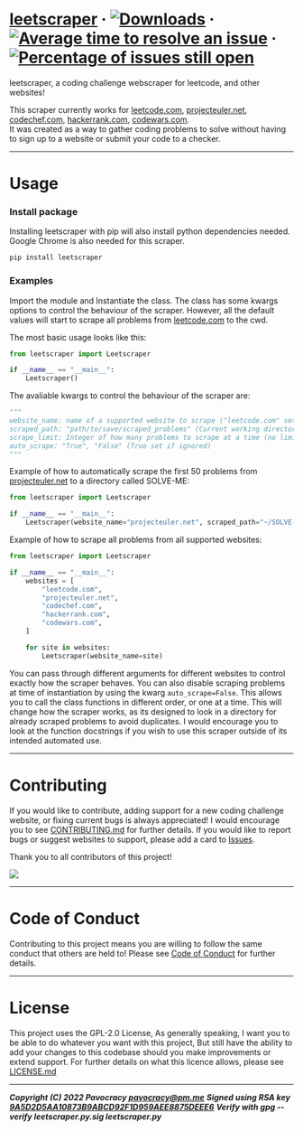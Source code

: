 # [leetscraper](https://pypi.org/project/leetscraper/ "leetscraper on pypi") &middot; [![Downloads](https://pepy.tech/badge/leetscraper)](https://pepy.tech/project/leetscraper "Total downloads from pypi") &middot; [![Average time to resolve an issue](http://isitmaintained.com/badge/resolution/pavocracy/leetscraper.svg)](http://isitmaintained.com/project/pavocracy/leetscraper "Average time to resolve an issue") &middot; [![Percentage of issues still open](http://isitmaintained.com/badge/open/pavocracy/leetscraper.svg)](http://isitmaintained.com/project/pavocracy/leetscraper "Percentage of issues still open")
leetscraper, a coding challenge webscraper for leetcode, and other websites!  
  
This scraper currently works for 
[leetcode.com](https://leetcode.com "leetcode website"), 
[projecteuler.net](https://projecteuler.net "projecteuler website"), 
[codechef.com](https://codechef.com "codechef website"), 
[hackerrank.com](https://hackerrank.com "hackerrank website"),
[codewars.com](https://codewars.com "codewars website").  
It was created as a way to gather coding problems to solve without having to sign up to a website or submit your code to a checker.

***

# Usage
  
### Install package

Installing leetscraper with pip will also install python dependencies needed. Google Chrome is also needed for this scraper.
```python
pip install leetscraper
```

### Examples

Import the module and Instantiate the class. The class has some kwargs options to control the behaviour of the scraper.
However, all the default values will start to scrape all problems from [leetcode.com](https://leetcode.com "leetcode website") to the cwd.
  
The most basic usage looks like this:
```python
from leetscraper import Leetscraper

if __name__ == "__main__":
    Leetscraper()
```

The avaliable kwargs to control the behaviour of the scraper are:
```python
"""
website_name: name of a supported website to scrape ("leetcode.com" set if ignored)
scraped_path: "path/to/save/scraped_problems" (Current working directory set if ignored)
scrape_limit: Integer of how many problems to scrape at a time (no limit set if ignored)
auto_scrape: "True", "False" (True set if ignored)
"""
```

Example of how to automatically scrape the first 50 problems from [projecteuler.net](https://projecteuler.net "project euler website") to a directory called SOLVE-ME:
```python
from leetscraper import Leetscraper

if __name__ == "__main__":
    Leetscraper(website_name="projecteuler.net", scraped_path="~/SOLVE-ME", scrape_limit=50)
```

Example of how to scrape all problems from all supported websites:
```python
from leetscraper import Leetscraper

if __name__ == "__main__":
    websites = [
        "leetcode.com",
        "projecteuler.net",
        "codechef.com",
        "hackerrank.com",
        "codewars.com",
    ]

    for site in websites:
        Leetscraper(website_name=site)
```

You can pass through different arguments for different websites to control exactly how the scraper behaves.
You can also disable scraping problems at time of instantiation by using the kwarg `auto_scrape=False`.
This allows you to call the class functions in different order, or one at a time.
This will change how the scraper works, as its designed to look in a directory for already scraped problems to avoid duplicates.
I would encourage you to look at the function docstrings if you wish to use this scraper outside of its intended automated use.

***

# Contributing
If you would like to contribute, adding support for a new coding challenge website, or fixing current bugs is always appreciated!
I would encourage you to see [CONTRIBUTING.md](https://github.com/Pavocracy/leetscraper/blob/main/docs/CONTRIBUTING.md "Contributing doc") for further details.
If you would like to report bugs or suggest websites to support, please add a card to [Issues](https://github.com/Pavocracy/leetscraper/issues "Github issues").  
  
Thank you to all contributors of this project!  
  
<a href="https://github.com/pavocracy/leetscraper/graphs/contributors">
  <img src="https://contrib.rocks/image?repo=pavocracy/leetscraper" />
</a>  

***

# Code of Conduct

Contributing to this project means you are willing to follow the same conduct that others are held to! Please see [Code of Conduct](https://github.com/Pavocracy/leetscraper/blob/main/docs/CODE_OF_CONDUCT.md "Code of conduct doc") for further details.

***

# License
This project uses the GPL-2.0 License, As generally speaking, I want you to be able to do whatever you want with this project, But still have the ability to add your changes
to this codebase should you make improvements or extend support.
For further details on what this licence allows, please see [LICENSE.md](https://github.com/Pavocracy/leetscraper/blob/main/LICENSE.md "GPL v2 Licence")

***

***Copyright (C) 2022 Pavocracy <pavocracy@pm.me>***
***Signed using RSA key [9A5D2D5AA10873B9ABCD92F1D959AEE8875DEEE6](https://github.com/Pavocracy/Pavocracy/blob/main/public.key "Public RSA Key")***
***Verify with gpg --verify leetscraper.py.sig leetscraper.py***